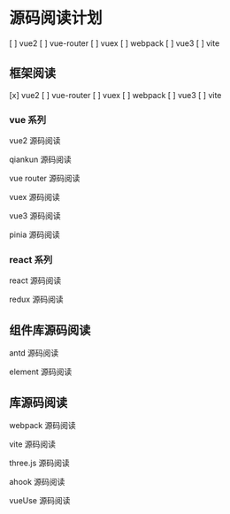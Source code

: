 # 源码阅读计划

[ ] vue2
[ ] vue-router
[ ] vuex
[ ] webpack
[ ] vue3
[ ] vite

## 框架阅读

[x] vue2
[ ] vue-router
[ ] vuex
[ ] webpack
[ ] vue3
[ ] vite

### vue 系列

vue2 源码阅读

qiankun 源码阅读

vue router 源码阅读

vuex 源码阅读

vue3 源码阅读

pinia 源码阅读

### react 系列

react 源码阅读

redux 源码阅读

## 组件库源码阅读

antd 源码阅读

element 源码阅读

## 库源码阅读

webpack 源码阅读

vite 源码阅读

three.js 源码阅读

ahook 源码阅读

vueUse 源码阅读
